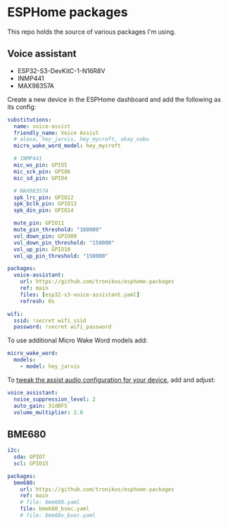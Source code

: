 # ESPHome packages

This repo holds the source of various packages I'm using.

## Voice assistant

- ESP32-S3-DevKitC-1-N16R8V
- INMP441
- MAX98357A

Create a new device in the ESPHome dashboard and add the following as its config:

```yaml
substitutions:
  name: voice-assist
  friendly_name: Voice Assist
  # alexa, hey_jarvis, hey_mycroft, okay_nabu
  micro_wake_word_model: hey_mycroft

  # INMP441
  mic_ws_pin: GPIO5
  mic_sck_pin: GPIO6
  mic_sd_pin: GPIO4

  # MAX98357A
  spk_lrc_pin: GPIO12
  spk_bclk_pin: GPIO13
  spk_din_pin: GPIO14

  mute_pin: GPIO11
  mute_pin_threshold: "160000"
  vol_down_pin: GPIO09
  vol_down_pin_threshold: "150000"
  vol_up_pin: GPIO10
  vol_up_pin_threshold: "150000"

packages:
  voice-assistant:
    url: https://github.com/tronikos/esphome-packages
    ref: main
    files: [esp32-s3-voice-assistant.yaml]
    refresh: 0s

wifi:
  ssid: !secret wifi_ssid
  password: !secret wifi_password
```

To use additional Micro Wake Word models add:

```yaml
micro_wake_word:
  models:
    - model: hey_jarvis
```

To [tweak the assist audio configuration for your device](https://www.home-assistant.io/voice_control/troubleshooting#to-tweak-the-assist-audio-configuration-for-your-device), add and adjust:

```yaml
voice_assistant:
  noise_suppression_level: 2
  auto_gain: 31dBFS
  volume_multiplier: 2.0
```

## BME680

```yaml
i2c:
  sda: GPIO7
  scl: GPIO15

packages:
  bme680:
    url: https://github.com/tronikos/esphome-packages
    ref: main
    # file: bme680.yaml
    file: bme680_bsec.yaml
    # file: bme68x_bsec.yaml
```
